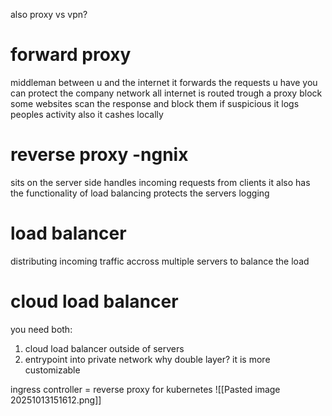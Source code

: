 
also proxy vs vpn?

# forward proxy
middleman between u and the internet
it forwards the requests u have
you can protect the company network
all internet is routed trough a proxy
block some websites
scan the response and block them if suspicious
it logs peoples activity
also it cashes locally 

# reverse proxy -ngnix
sits on the server side
handles incoming requests from clients
it also has the functionality of load balancing
protects the servers
logging

# load balancer
distributing incoming traffic accross multiple servers to balance the load

# cloud load balancer
you need both:
1. cloud load balancer outside of servers
2. entrypoint into private network
why double layer?
it is more customizable


ingress controller = reverse proxy for kubernetes
![[Pasted image 20251013151612.png]]